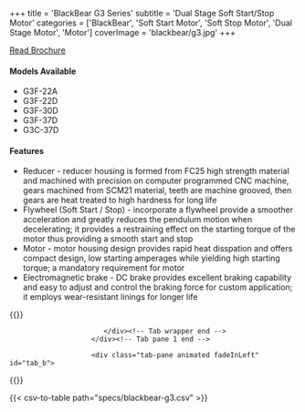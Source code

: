 +++
title = 'BlackBear G3 Series'
subtitle = 'Dual Stage Soft Start/Stop Motor'
categories = ['BlackBear', 'Soft Start Motor', 'Soft Stop Motor', 'Dual Stage Motor', 'Motor']
coverImage = 'blackbear/g3.jpg'
+++

[Read Brochure](https://www.chengday.com/e-catalog/cata_en/BLACK-BEAR/950192-Soft-Start-Stop-Reduction-Gear-Motor-BB-en/index.html)

#### Models Available

* G3F-22A
* G3F-22D
* G3F-30D
* G3F-37D
* G3C-37D

#### Features

* Reducer - reducer housing is formed from FC25 high strength material and
  machined with precision on computer programmed CNC machine, gears machined
  from SCM21 material, teeth are machine grooved, then gears are heat treated
  to high hardness for long life
* Flywheel (Soft Start / Stop) - incorporate a flywheel provide a smoother
  acceleration and greatly reduces the pendulum motion when decelerating; it
  provides a restraining effect on the starting torque of the motor thus
  providing a smooth start and stop
* Motor - motor housing design provides rapid heat disspation and offers
  compact design, low starting amperages while yielding high starting torque; a
  mandatory requirement for motor
* Electromagnetic brake - DC brake provides excellent braking capability and
  easy to adjust and control the braking force for custom application; it
  employs wear-resistant linings for longer life

{{<renderer>}}

</div>
                              </div><!-- Service 1 end -->

                           </div><!-- Tab wrapper end -->
                        </div><!-- Tab pane 1 end -->

                        <div class="tab-pane animated fadeInLeft" id="tab_b">
{{</renderer>}}

{{< csv-to-table path="specs/blackbear-g3.csv" >}}
